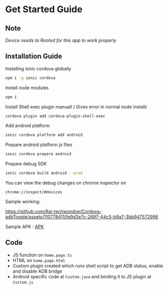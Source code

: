 # Get Started Guide

## Note
*Device needs to Rooted for this app to work properly*

## Installation Guide
Installing ionic cordova globally
```bash
npm i -g ionic cordova 
```

Install node modules
```bash
npm i
```

Install Shell exec plugin manuall ( Gives error in normal node install)

```bash
cordova plugin add cordova-plugin-shell-exec
```

Add android platform

```bash
ionic cordova platform add android     
```

Prepare android platform js files

```bash
ionic cordova prepare android  
```

Prepare debug SDK

```bash
ionic cordova build android --prod    
```

You can view the debug changes on chrome inspector on

```
chrome://inspect/#devices

```

Sample working:

https://github.com/Raj-techwondoe/Cordova-adbToggle/assets/110778411/fe9d3e7c-2697-44c5-b9a7-3bb947572996



Sample APK : [APK](./sample.apk)


## Code

- JS function on `home.page.ts`
- HTML on `home.page.html`
- Custom plugin created which runs shell script to get ADB status, enable and disable ADB bridge 
- Android specific code at `Custom.java` and binding it to JS plugin at `Custom.js`